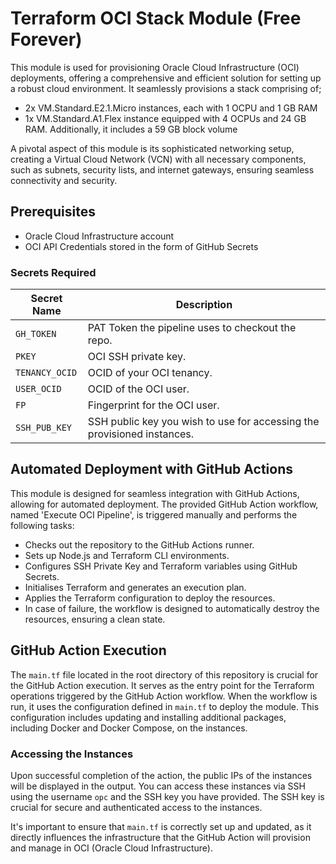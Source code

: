 # Terraform OCI Stack Module (Free Forever)
This module is used for provisioning Oracle Cloud Infrastructure (OCI) deployments, offering a comprehensive and efficient solution for setting up a robust cloud environment. It seamlessly provisions a stack comprising of;
  - 2x VM.Standard.E2.1.Micro instances, each with 1 OCPU and 1 GB RAM
  - 1x VM.Standard.A1.Flex instance equipped with 4 OCPUs and 24 GB RAM. Additionally, it includes a 59 GB block volume

A pivotal aspect of this module is its sophisticated networking setup, creating a Virtual Cloud Network (VCN) with all necessary components, such as subnets, security lists, and internet gateways, ensuring seamless connectivity and security. 

## Prerequisites
 - Oracle Cloud Infrastructure account
 - OCI API Credentials stored in the form of GitHub Secrets

### Secrets Required
| Secret Name | Description |
|-------------|-------------|
| `GH_TOKEN` | PAT Token the pipeline uses to checkout the repo. |
| `PKEY` | OCI SSH private key. |
| `TENANCY_OCID` | OCID of your OCI tenancy. |
| `USER_OCID` | OCID of the OCI user. |
| `FP` | Fingerprint for the OCI user. |
| `SSH_PUB_KEY` | SSH public key you wish to use for accessing the provisioned instances. |

## Automated Deployment with GitHub Actions
This module is designed for seamless integration with GitHub Actions, allowing for automated deployment. The provided GitHub Action workflow, named 'Execute OCI Pipeline', is triggered manually and performs the following tasks:

- Checks out the repository to the GitHub Actions runner.
- Sets up Node.js and Terraform CLI environments.
- Configures SSH Private Key and Terraform variables using GitHub Secrets.
- Initialises Terraform and generates an execution plan.
- Applies the Terraform configuration to deploy the resources.
- In case of failure, the workflow is designed to automatically destroy the resources, ensuring a clean state.

## GitHub Action Execution
The `main.tf` file located in the root directory of this repository is crucial for the GitHub Action execution. It serves as the entry point for the Terraform operations triggered by the GitHub Action workflow. When the workflow is run, it uses the configuration defined in `main.tf` to deploy the module. This configuration includes updating and installing additional packages, including Docker and Docker Compose, on the instances.

### Accessing the Instances
Upon successful completion of the action, the public IPs of the instances will be displayed in the output. You can access these instances via SSH using the username `opc` and the SSH key you have provided. The SSH key is crucial for secure and authenticated access to the instances.

It's important to ensure that `main.tf` is correctly set up and updated, as it directly influences the infrastructure that the GitHub Action will provision and manage in OCI (Oracle Cloud Infrastructure).

